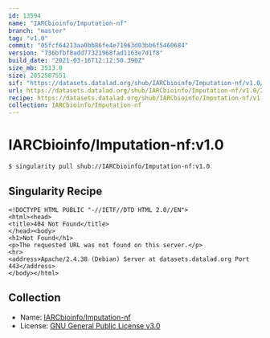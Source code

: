 ```yaml
---
id: 13594
name: "IARCbioinfo/Imputation-nf"
branch: "master"
tag: "v1.0"
commit: "05fcf64213aa0bb86fe4e71963d03bb6f5460684"
version: "736bfbf8add77321968fad1163e7d1f8"
build_date: "2021-03-16T12:12:50.390Z"
size_mb: 3513.0
size: 2052587551
sif: "https://datasets.datalad.org/shub/IARCbioinfo/Imputation-nf/v1.0/2021-03-16-05fcf642-736bfbf8/736bfbf8add77321968fad1163e7d1f8.sif"
url: https://datasets.datalad.org/shub/IARCbioinfo/Imputation-nf/v1.0/2021-03-16-05fcf642-736bfbf8/
recipe: https://datasets.datalad.org/shub/IARCbioinfo/Imputation-nf/v1.0/2021-03-16-05fcf642-736bfbf8/Singularity
collection: IARCbioinfo/Imputation-nf
---
```


# IARCbioinfo/Imputation-nf:v1.0

```bash
$ singularity pull shub://IARCbioinfo/Imputation-nf:v1.0
```

## Singularity Recipe

```singularity
<!DOCTYPE HTML PUBLIC "-//IETF//DTD HTML 2.0//EN">
<html><head>
<title>404 Not Found</title>
</head><body>
<h1>Not Found</h1>
<p>The requested URL was not found on this server.</p>
<hr>
<address>Apache/2.4.38 (Debian) Server at datasets.datalad.org Port 443</address>
</body></html>
```

## Collection

 - Name: [IARCbioinfo/Imputation-nf](https://github.com/IARCbioinfo/Imputation-nf)
 - License: [GNU General Public License v3.0](https://api.github.com/licenses/gpl-3.0)


